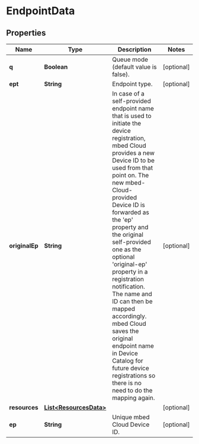 
# EndpointData

## Properties
Name | Type | Description | Notes
------------ | ------------- | ------------- | -------------
**q** | **Boolean** | Queue mode (default value is false). |  [optional]
**ept** | **String** | Endpoint type. |  [optional]
**originalEp** | **String** | In case of a self-provided endpoint name that is used to initiate the device registration, mbed Cloud provides a new Device ID to be used from that point on. The new mbed-Cloud-provided Device ID is forwarded as the &#39;ep&#39; property and the original self-provided one as the optional &#39;original-ep&#39; property in a registration notification. The name and ID can then be mapped accordingly. mbed Cloud saves the original endpoint name in Device Catalog for future device registrations so there is no need to do the mapping again.   |  [optional]
**resources** | [**List&lt;ResourcesData&gt;**](ResourcesData.md) |  |  [optional]
**ep** | **String** | Unique mbed Cloud Device ID. |  [optional]



